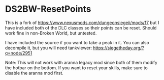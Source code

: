 # DS2BW-ResetPoints

This is a fork of https://www.nexusmods.com/dungeonsiegeii/mods/17 but I have included both of the DLC classes so their points can be reset.
Should work fine in non-Broken World, but untested.

I have included the source if you want to take a peak in it. You can also decompile it, but you will need tankviewer: https://siegetheday.org/?q=node/2951

Note: This will not work with aranna legacy mod since both of them modify the hotbar on the bottom. If you want to reset your skills, make sure to disable the aranna mod first.
